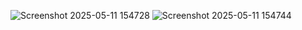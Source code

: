 ![Screenshot 2025-05-11 154728](https://github.com/user-attachments/assets/87664f2a-09bf-44a6-8149-7c861294a443)
![Screenshot 2025-05-11 154744](https://github.com/user-attachments/assets/fa536b8f-3604-458e-9b0a-59005fd5d549)
